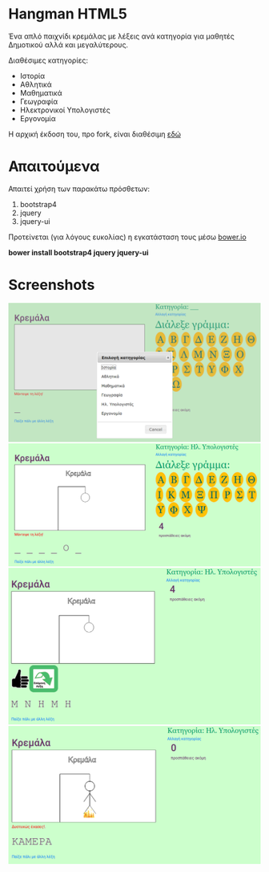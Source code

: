 # Hangman HTML5
Ένα απλό παιχνίδι κρεμάλας με λέξεις ανά κατηγορία για μαθητές Δημοτικού αλλά και μεγαλύτερους.

Διαθέσιμες κατηγορίες:
* Ιστορία
* Αθλητικά
* Μαθηματικά
* Γεωγραφία
* Ηλεκτρονικοί Υπολογιστές
* Εργονομία

Η αρχική έκδοση του, προ fork, είναι διαθέσιμη [εδώ](https://github.com/vgabi94/Hangman-HTML5)

# Απαιτούμενα
Απαιτεί χρήση των παρακάτω πρόσθετων:
1. bootstrap4
2. jquery
3. jquery-ui

Προτείνεται (για λόγους ευκολίας) η εγκατάσταση τους μέσω [bower.io](https://bower.io/)

**bower install bootstrap4 jquery jquery-ui**

# Screenshots
![screenshot0](images/screenshots/screenshot0.png)
![screenshot1](images/screenshots/screenshot1.png)
![screenshot2](images/screenshots/screenshot2.png)
![screenshot3](images/screenshots/screenshot3.png)

